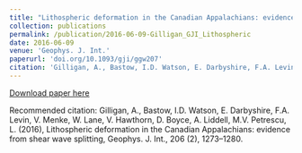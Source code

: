 ```yaml
---
title: "Lithospheric deformation in the Canadian Appalachians: evidence from shear wave splitting"
collection: publications
permalink: /publication/2016-06-09-Gilligan_GJI_Lithospheric
date: 2016-06-09
venue: 'Geophys. J. Int.'
paperurl: 'doi.org/10.1093/gji/ggw207'
citation: 'Gilligan, A., Bastow, I.D. Watson, E. Darbyshire, F.A. Levin, V. Menke, W. Lane, V. Hawthorn, D. Boyce, A. Liddell, M.V. Petrescu, L. (2016), Lithospheric deformation in the Canadian Appalachians: evidence from shear wave splitting, Geophys. J. Int., 206 (2), 1273–1280.'
---
```


<a href='doi.org/10.1093/gji/ggw207'>Download paper here</a>

Recommended citation: Gilligan, A., Bastow, I.D. Watson, E. Darbyshire, F.A. Levin, V. Menke, W. Lane, V. Hawthorn, D. Boyce, A. Liddell, M.V. Petrescu, L. (2016), Lithospheric deformation in the Canadian Appalachians: evidence from shear wave splitting, Geophys. J. Int., 206 (2), 1273–1280.